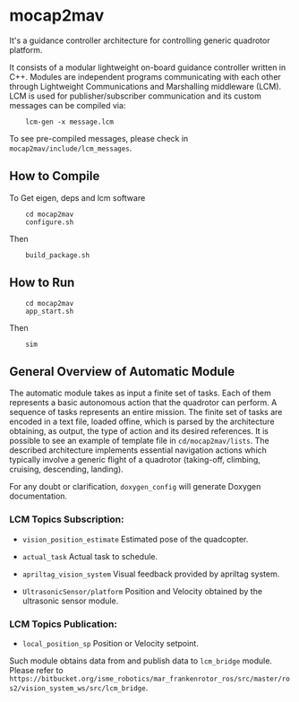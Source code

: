
# mocap2mav
It's a guidance controller architecture for controlling generic quadrotor platform.

It consists of a modular lightweight on-board guidance controller written in C++. Modules are independent programs communicating
with each other through Lightweight Communications and Marshalling middleware (LCM). LCM is used for publisher/subscriber communication
and its custom messages can be compiled via:

```
	lcm-gen -x message.lcm
```
To see pre-compiled messages, please check in `mocap2mav/include/lcm_messages`.

## How to Compile

To Get eigen, deps and lcm software

```
	cd mocap2mav
	configure.sh
```

Then

```
	build_package.sh
```

## How to Run

```
	cd mocap2mav
	app_start.sh
```

Then

```
	sim
```

## General Overview of Automatic Module
The automatic module takes as input a finite set of tasks. Each of them represents a basic autonomous action that the quadrotor
can perform. A sequence of tasks represents an entire mission. The finite set of tasks are encoded in a text file, loaded offine,
which is parsed by the architecture obtaining, as output, the type of action and its desired references. It is possible to see
an example of template file in `cd/mocap2mav/lists`.
The described architecture implements essential navigation actions which typically involve a generic flight of a quadrotor (taking-off,
climbing, cruising, descending, landing).

For any doubt or clarification, `doxygen_config` will generate Doxygen documentation.

### LCM Topics Subscription:

- `vision_position_estimate` Estimated pose of the quadcopter.

- `actual_task` Actual task to schedule.

- `apriltag_vision_system` Visual feedback provided by apriltag system.

- `UltrasonicSensor/platform` Position and Velocity obtained by the ultrasonic sensor module.

### LCM Topics Publication:
- `local_position_sp` Position or Velocity setpoint.

Such module obtains data from and publish data to `lcm_bridge` module.
Please refer to `https://bitbucket.org/isme_robotics/mar_frankenrotor_ros/src/master/ros2/vision_system_ws/src/lcm_bridge`.
